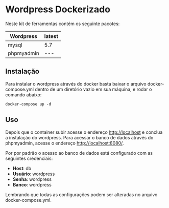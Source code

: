 # Wordpress Dockerizado

Neste kit de ferramentas contém os seguinte pacotes:

Wordpress  | latest
------------- | -------------
mysql  | 5.7
phpmyadmin  | --- 

## Instalação

Para instalar o wordpress através do docker basta baixar o arquivo docker-compose.yml dentro de um diretório vazio em sua máquina, e rodar o comando abaixo: 

```shell
docker-compose up -d
```

## Uso

Depois que o container subir acesse o endereço [http://localhost](http://localhost) e conclua a instalação do wordpress.
Para acessar o banco de dados através do phpmyadmin, acesse o endereço [http://localhost:8080/](http://localhost:8080/).

Por por padrão o acesso ao banco de dados está configurado com as seguintes credenciais:

- **Host**: db
- **Usuário**: wordpress
- **Senha**: wordpress
- **Banco**: wordpress

Lembrando que todas as configurações podem ser alteradas no arquivo docker-compose.yml.